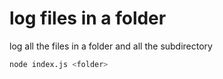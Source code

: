 # log files in a folder
log all the files in a folder and all the subdirectory
```bash
node index.js <folder>
```
